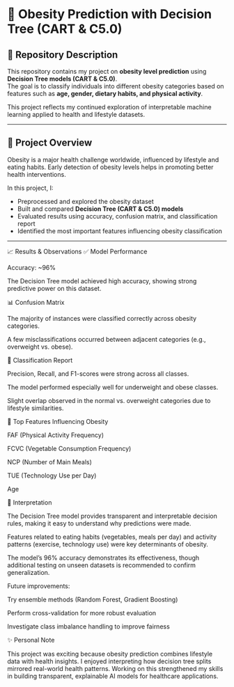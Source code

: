 # 🍔 Obesity Prediction with Decision Tree (CART & C5.0)

## 📌 Repository Description  
This repository contains my project on **obesity level prediction** using **Decision Tree models (CART & C5.0)**.  
The goal is to classify individuals into different obesity categories based on features such as **age, gender, dietary habits, and physical activity**.  

This project reflects my continued exploration of interpretable machine learning applied to health and lifestyle datasets.

---

## 🚀 Project Overview  
Obesity is a major health challenge worldwide, influenced by lifestyle and eating habits. Early detection of obesity levels helps in promoting better health interventions.  

In this project, I:  
- Preprocessed and explored the obesity dataset  
- Built and compared **Decision Tree (CART & C5.0) models**  
- Evaluated results using accuracy, confusion matrix, and classification report  
- Identified the most important features influencing obesity classification  

---

📈 Results & Observations
✅ Model Performance

Accuracy: ~96%

The Decision Tree model achieved high accuracy, showing strong predictive power on this dataset.

📊 Confusion Matrix

The majority of instances were classified correctly across obesity categories.

A few misclassifications occurred between adjacent categories (e.g., overweight vs. obese).

🧾 Classification Report

Precision, Recall, and F1-scores were strong across all classes.

The model performed especially well for underweight and obese classes.

Slight overlap observed in the normal vs. overweight categories due to lifestyle similarities.

🔑 Top Features Influencing Obesity

FAF (Physical Activity Frequency)

FCVC (Vegetable Consumption Frequency)

NCP (Number of Main Meals)

TUE (Technology Use per Day)

Age

🔎 Interpretation

The Decision Tree model provides transparent and interpretable decision rules, making it easy to understand why predictions were made.

Features related to eating habits (vegetables, meals per day) and activity patterns (exercise, technology use) were key determinants of obesity.

The model’s 96% accuracy demonstrates its effectiveness, though additional testing on unseen datasets is recommended to confirm generalization.

Future improvements:

Try ensemble methods (Random Forest, Gradient Boosting)

Perform cross-validation for more robust evaluation

Investigate class imbalance handling to improve fairness

✨ Personal Note

This project was exciting because obesity prediction combines lifestyle data with health insights.
I enjoyed interpreting how decision tree splits mirrored real-world health patterns.
Working on this strengthened my skills in building transparent, explainable AI models for healthcare applications.




